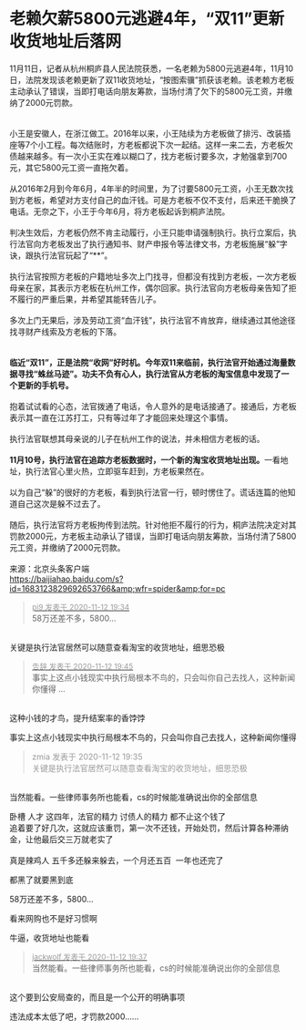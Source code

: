 # 老赖欠薪5800元逃避4年，“双11”更新收货地址后落网


11月11日，记者从杭州桐庐县人民法院获悉，一名老赖为5800元逃避4年，11月10日，法院发现该老赖更新了双11收货地址，“按图索骥”抓获该老赖。该老赖方老板主动承认了错误，当即打电话向朋友筹款，当场付清了欠下的5800元工资，并缴纳了2000元罚款。<br />
<br />
<br />
小王是安徽人，在浙江做工。2016年以来，小王陆续为方老板做了排污、改装插座等7个小工程。每次结账时，方老板都说下次一起结。这样一来二去，方老板欠债越来越多。有一次小王实在难以糊口了，找方老板讨要多次，才勉强拿到700元，其它5800元工资一直拖欠着。<br />
<br />
从2016年2月到今年6月，4年半的时间里，为了讨要5800元工资，小王无数次找到方老板，希望对方支付自己的血汗钱。可是方老板不仅不支付，后来还干脆换了电话。无奈之下，小王于今年6月，将方老板起诉到桐庐法院。<br />
<br />
判决生效后，方老板仍然不肯主动履行，小王只能申请强制执行。执行立案后，执行法官向方老板发出了执行通知书、财产申报令等法律文书，方老板施展“躲”字诀，跟执行法官玩起了“**”。<br />
<br />
执行法官按照方老板的户籍地址多次上门找寻，但都没有找到方老板，一次方老板母亲在家，其表示方老板在杭州工作，偶尔回家。执行法官向方老板母亲告知了拒不履行的严重后果，并希望其能转告儿子。<br />
<br />
多次上门无果后，涉及劳动工资“血汗钱”，执行法官不肯放弃，继续通过其他途径找寻财产线索及方老板的下落。<br />
<br />
<br />
<strong>临近“双11”，正是法院“收网”好时机。今年双11来临前，执行法官开始通过海量数据寻找“蛛丝马迹”。功夫不负有心人，执行法官从方老板的淘宝信息中发现了一个更新的手机号。</strong><br />
<br />
抱着试试看的心态，法官拨通了电话，令人意外的是电话接通了。接通后，方老板表示其一直在江苏打工，只有等过年了才能回来处理这个事情。<br />
<br />
执行法官联想其母亲说的儿子在杭州工作的说法，并未相信方老板的话。<br />
<br />
<strong>11月10号，执行法官在追踪方老板数据时，一个新的淘宝收货地址出现。</strong>一看地址，执行法官心里火热，立即驱车赶到，方老板果然在。<br />
<br />
以为自己“躲”的很好的方老板，看到执行法官一行，顿时愣住了。谎话连篇的他知道自己这次是躲不过去了。<br />
<br />
随后，执行法官将方老板拘传到法院。针对他拒不履行的行为，桐庐法院决定对其罚款2000元，方老板主动承认了错误，当即打电话向朋友筹款，当场付清了5800元工资，并缴纳了2000元罚款。<br />
<br />
来源：北京头条客户端<br />
https://baijiahao.baidu.com/s?id=1683123829692653766&amp;wfr=spider&amp;for=pc

<div class="quote"><blockquote><font size="2"><a href="https://www.hostloc.com/forum.php?mod=redirect&amp;goto=findpost&amp;pid=9445060&amp;ptid=765937" target="_blank"><font color="#999999">pi9 发表于 2020-11-12 19:34</font></a></font><br />
58万还差不多，5800…</blockquote></div><br />
关键是执行法官居然可以随意查看淘宝的收货地址，细思恐极

<div class="quote"><blockquote><font size="2"><a href="https://www.hostloc.com/forum.php?mod=redirect&amp;goto=findpost&amp;pid=9445110&amp;ptid=765937" target="_blank"><font color="#999999">告辞 发表于 2020-11-12 19:45</font></a></font><br />
事实上这点小钱现实中执行局根本不鸟的，只会叫你自己去找人，这种新闻你懂得 ...</blockquote></div><br />
这种小钱的才鸟，提升结案率的香饽饽

事实上这点小钱现实中执行局根本不鸟的，只会叫你自己去找人，这种新闻你懂得<img src="static/image/smiley/yct/022.gif" smilieid="42" border="0" alt="" />

<div class="quote"><blockquote><font color="#999999">zmia 发表于 2020-11-12 19:35</font><br />
<font color="#999999">关键是执行法官居然可以随意查看淘宝的收货地址，细思恐极</font></blockquote></div><br />
当然能看。一些律师事务所也能看，cs的时候能准确说出你的全部信息

卧槽 人才 这四年，法官的精力 讨债人的精力 都不止这个钱了<br />
追着要了好几次，这就应该重罚，第一次不还钱，开始处罚，然后计算各种滞纳金，让他最后交三万就老实了<br />
<br />
真是辣鸡人 五千多还躲来躲去，一个月还五百&nbsp;&nbsp;一年也还完了

都黑了就要黑到底

58万还差不多，5800…

看来网购也不是好习惯啊

<img src="static/image/smiley/default/lol.gif" smilieid="12" border="0" alt="" />牛逼，收货地址也能看

<div class="quote"><blockquote><font size="2"><a href="https://www.hostloc.com/forum.php?mod=redirect&amp;goto=findpost&amp;pid=9445077&amp;ptid=765937" target="_blank"><font color="#999999">jackwolf 发表于 2020-11-12 19:37</font></a></font><br />
当然能看。一些律师事务所也能看，cs的时候能准确说出你的全部信息</blockquote></div><br />
这个要到公安局查的，而且是一个公开的明确事项

违法成本太低了吧，才罚款2000……
